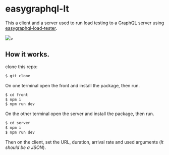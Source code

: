 # easygraphql-lt

This a client and a server used to run load testing to a GraphQL server using [easygraphql-load-tester](https://github.com/EasyGraphQL/easygraphql-load-tester).

<img src='https://cl.ly/7f5b55d30a5c/Screen%252520Recording%2525202019-02-20%252520at%25252010.51%252520PM.gif' />>

## How it works.

clone this repo:
```bash
$ git clone
```

On one terminal open the front and install the package, then run.
```bash
$ cd front
$ npm i
$ npm run dev
```


On the other terminal open the server and install the package, then run.
```bash
$ cd server
$ npm i
$ npm run dev
```

Then on the client, set the URL, duration, arrival rate and used arguments (*It should be a JSON*).
